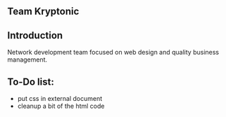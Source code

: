 Team Kryptonic
----------------

Introduction
-------------
Network development team focused on web design and quality business management.

To-Do list:
-----------
- put css in external document
- cleanup a bit of the html code

